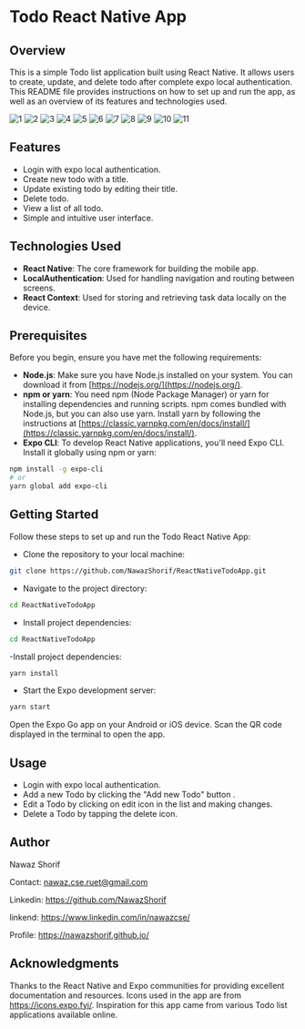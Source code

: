 # Todo React Native App

## Overview

This is a simple Todo list application built using React Native. It allows users to create, update, and delete todo after complete expo local authentication. This README file provides instructions on how to set up and run the app, as well as an overview of its features and technologies used.

![1](https://github.com/NawazShorif/ReactNativeTodoApp/assets/16750382/071662bb-8a92-479b-84f7-7288889519b2)
![2](https://github.com/NawazShorif/ReactNativeTodoApp/assets/16750382/bd3dba76-9dd7-4eb7-bc32-069f9ba318b7)
![3](https://github.com/NawazShorif/ReactNativeTodoApp/assets/16750382/3d3d6727-b388-44fe-9043-59dc7ab27304)
![4](https://github.com/NawazShorif/ReactNativeTodoApp/assets/16750382/e4f95eef-7aee-42c4-a7af-af5c151cbbed)
![5](https://github.com/NawazShorif/ReactNativeTodoApp/assets/16750382/0c200780-7df7-4ad3-a3f3-5d6e4da3e97a)
![6](https://github.com/NawazShorif/ReactNativeTodoApp/assets/16750382/42355c8c-af94-410d-ac7a-7fbad3d20d39)
![7](https://github.com/NawazShorif/ReactNativeTodoApp/assets/16750382/06def16f-3f3d-4209-9073-f2d2e15ee975)
![8](https://github.com/NawazShorif/ReactNativeTodoApp/assets/16750382/908fc1cc-304b-42d0-8278-4748f36be30e)
![9](https://github.com/NawazShorif/ReactNativeTodoApp/assets/16750382/b9d54d47-67bc-44ea-952e-833bb3e9a50a)
![10](https://github.com/NawazShorif/ReactNativeTodoApp/assets/16750382/ff38e0a7-9ad6-4448-a48d-75c0fa867692)
![11](https://github.com/NawazShorif/ReactNativeTodoApp/assets/16750382/bafcff00-6267-44b3-ac1e-a2fdf04f5c4b)


## Features
- Login with expo local authentication.
- Create new todo with a title.
- Update existing todo by editing their title.
- Delete todo.
- View a list of all todo.
- Simple and intuitive user interface.

## Technologies Used

- **React Native**: The core framework for building the mobile app.
- **LocalAuthentication**: Used for handling navigation and routing between screens.
- **React Context**: Used for storing and retrieving task data locally on the device.

## Prerequisites

Before you begin, ensure you have met the following requirements:

- **Node.js**: Make sure you have Node.js installed on your system. You can download it from [https://nodejs.org/](https://nodejs.org/).
- **npm or yarn**: You need npm (Node Package Manager) or yarn for installing dependencies and running scripts. npm comes bundled with Node.js, but you can also use yarn. Install yarn by following the instructions at [https://classic.yarnpkg.com/en/docs/install/](https://classic.yarnpkg.com/en/docs/install/).
- **Expo CLI**: To develop React Native applications, you'll need Expo CLI. Install it globally using npm or yarn:

```bash
npm install -g expo-cli
# or
yarn global add expo-cli
```

## Getting Started
Follow these steps to set up and run the Todo React Native App:

- Clone the repository to your local machine:
```bash
git clone https://github.com/NawazShorif/ReactNativeTodoApp.git
```
- Navigate to the project directory:
```bash
cd ReactNativeTodoApp
```
- Install project dependencies:
```bash
cd ReactNativeTodoApp
```
-Install project dependencies:
```bash
yarn install
```
- Start the Expo development server:
```bash
yarn start
```

Open the Expo Go app on your Android or iOS device. Scan the QR code displayed in the terminal to open the app.

## Usage
- Login with expo local authentication.
- Add a new Todo by clicking the "Add new Todo" button .
- Edit a Todo by clicking on edit icon in the list and making changes.
- Delete a Todo by tapping the delete icon.

## Author

Nawaz Shorif

Contact: nawaz.cse.ruet@gmail.com

Linkedin: https://github.com/NawazShorif

linkend: https://www.linkedin.com/in/nawazcse/

Profile: https://nawazshorif.github.io/

## Acknowledgments
Thanks to the React Native and Expo communities for providing excellent documentation and resources.
Icons used in the app are from https://icons.expo.fyi/.
Inspiration for this app came from various Todo list applications available online.
